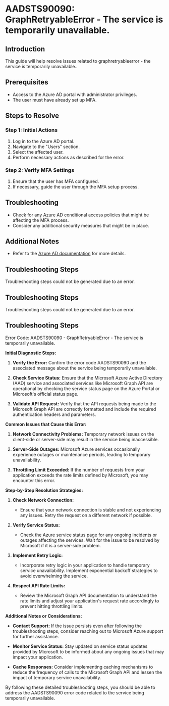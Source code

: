 # AADSTS90090: GraphRetryableError - The service is temporarily unavailable.

## Introduction
This guide will help resolve issues related to graphretryableerror - the service is temporarily unavailable..

## Prerequisites
- Access to the Azure AD portal with administrator privileges.
- The user must have already set up MFA.

## Steps to Resolve

### Step 1: Initial Actions
1. Log in to the Azure AD portal.
2. Navigate to the "Users" section.
3. Select the affected user.
4. Perform necessary actions as described for the error.

### Step 2: Verify MFA Settings
1. Ensure that the user has MFA configured.
2. If necessary, guide the user through the MFA setup process.

## Troubleshooting
- Check for any Azure AD conditional access policies that might be affecting the MFA process.
- Consider any additional security measures that might be in place.

## Additional Notes
- Refer to the [Azure AD documentation](https://learn.microsoft.com/en-us/azure/active-directory/) for more details.


## Troubleshooting Steps
Troubleshooting steps could not be generated due to an error.

## Troubleshooting Steps
Troubleshooting steps could not be generated due to an error.

## Troubleshooting Steps
Error Code: AADSTS90090 - GraphRetryableError - The service is temporarily unavailable.

**Initial Diagnostic Steps:**
1. **Verify the Error:** Confirm the error code AADSTS90090 and the associated message about the service being temporarily unavailable.
   
2. **Check Service Status:** Ensure that the Microsoft Azure Active Directory (AAD) service and associated services like Microsoft Graph API are operational by checking the service status page on the Azure Portal or Microsoft's official status page.

3. **Validate API Request:** Verify that the API requests being made to the Microsoft Graph API are correctly formatted and include the required authentication headers and parameters.

**Common Issues that Cause this Error:**
1. **Network Connectivity Problems:** Temporary network issues on the client-side or server-side may result in the service being inaccessible.
  
2. **Server-Side Outages:** Microsoft Azure services occasionally experience outages or maintenance periods, leading to temporary unavailability.

3. **Throttling Limit Exceeded:** If the number of requests from your application exceeds the rate limits defined by Microsoft, you may encounter this error.

**Step-by-Step Resolution Strategies:**
1. **Check Network Connection:**
   - Ensure that your network connection is stable and not experiencing any issues. Retry the request on a different network if possible.
   
2. **Verify Service Status:**
   - Check the Azure service status page for any ongoing incidents or outages affecting the services. Wait for the issue to be resolved by Microsoft if it is a server-side problem.

3. **Implement Retry Logic:**
   - Incorporate retry logic in your application to handle temporary service unavailability. Implement exponential backoff strategies to avoid overwhelming the service.

4. **Respect API Rate Limits:**
   - Review the Microsoft Graph API documentation to understand the rate limits and adjust your application's request rate accordingly to prevent hitting throttling limits.

**Additional Notes or Considerations:**
- **Contact Support:** If the issue persists even after following the troubleshooting steps, consider reaching out to Microsoft Azure support for further assistance.
  
- **Monitor Service Status:** Stay updated on service status updates provided by Microsoft to be informed about any ongoing issues that may impact your application.

- **Cache Responses:** Consider implementing caching mechanisms to reduce the frequency of calls to the Microsoft Graph API and lessen the impact of temporary service unavailability.

By following these detailed troubleshooting steps, you should be able to address the AADSTS90090 error code related to the service being temporarily unavailable.